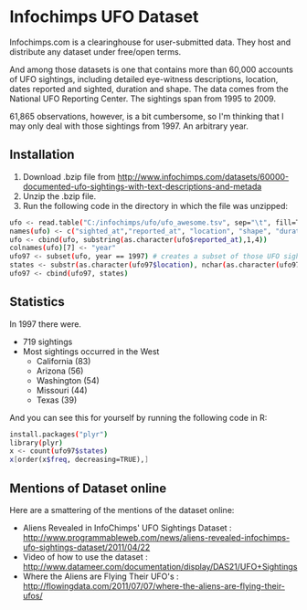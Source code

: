 Infochimps UFO Dataset
=========
Infochimps.com is a clearinghouse for user-submitted data. They host and distribute any dataset under free/open terms. 

And among those datasets is one that contains more than 60,000 accounts of UFO sightings, including detailed eye-witness descriptions, location, dates reported and sighted, duration and shape. The data comes from the National UFO Reporting Center. The sightings span from 1995 to 2009.

61,865 observations, however, is a bit cumbersome, so I'm thinking that I may only deal with those sightings from 1997. An arbitrary year.

Installation
--------------
1. Download .bzip file from http://www.infochimps.com/datasets/60000-documented-ufo-sightings-with-text-descriptions-and-metada
2. Unzip the .bzip file.
3. Run the following code in the directory in which the file was unzipped:

```sh
ufo <- read.table("C:/infochimps/ufo/ufo_awesome.tsv", sep="\t", fill=TRUE)
names(ufo) <- c("sighted_at","reported_at", "location", "shape", "duration", "description")
ufo <- cbind(ufo, substring(as.character(ufo$reported_at),1,4))
colnames(ufo)[7] <- "year"
ufo97 <- subset(ufo, year == 1997) # creates a subset of those UFO sightings reported in 1997
states <- substr(as.character(ufo97$location), nchar(as.character(ufo97$location))-2+1, nchar(as.character(ufo97$location)))
ufo97 <- cbind(ufo97, states)
```
Statistics
---------
In 1997 there were.
  - 719 sightings
  - Most sightings occurred in the West
    - California (83)
    - Arizona (56)
    - Washington (54)
    - Missouri (44)
    - Texas (39)

And you can see this for yourself by running the following code in R:

```sh
install.packages("plyr")
library(plyr)
x <- count(ufo97$states)
x[order(x$freq, decreasing=TRUE),]
```
Mentions of Dataset online
--------------------------
Here are a smattering of the mentions of the dataset online:
* Aliens Revealed in InfoChimps' UFO Sightings Dataset : http://www.programmableweb.com/news/aliens-revealed-infochimps-ufo-sightings-dataset/2011/04/22
* Video of how to use the dataset : http://www.datameer.com/documentation/display/DAS21/UFO+Sightings
* Where the Aliens are Flying Their UFO's : http://flowingdata.com/2011/07/07/where-the-aliens-are-flying-their-ufos/
